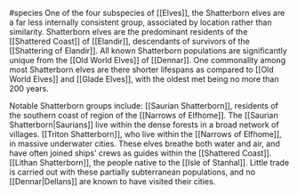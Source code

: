 #species
One of the four subspecies of [[Elves]], the Shatterborn elves are a far less internally consistent group, associated by location rather than similarity. Shatterborn elves are the predominant residents of the [[Shattered Coast]] of [[Elandir]], descendants of survivors of the [[Shattering of Elandir]]. All known Shatterborn populations are significantly unique from the [[Old World Elves]] of [[Dennar]]. One commonality among most Shatterborn elves are there shorter lifespans as compared to [[Old World Elves]] and [[Glade Elves]], with the oldest met being no more than 200 years.

Notable Shatterborn groups include:
[[Saurian Shatterborn]], residents of the southern coast of region of the [[Narrows of Elfhome]]. The [[Saurian Shatterborn|Saurians]] live within the dense forests in a broad network of villages. 
[[Triton Shatterborn]], who live within the [[Narrows of Elfhome]], in massive underwater cities. These elves breathe both water and air, and have often joined ships' crews as guides within the [[Shattered Coast]]. 
[[Lithan Shatterborn]], the people native to the [[Isle of Stanhal]]. Little trade is carried out with these partially subterranean populations, and no [[Dennar|Dellans]] are known to have visited their cities.